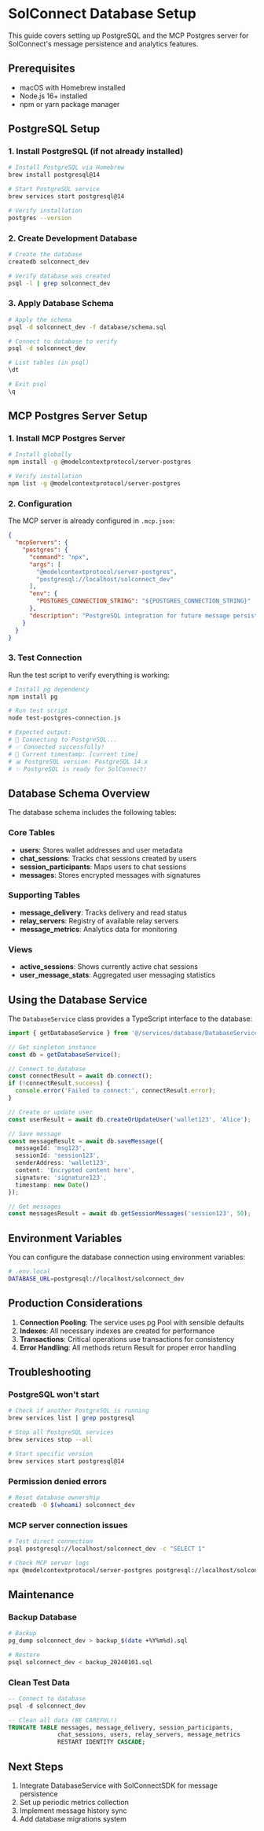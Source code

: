 # SolConnect Database Setup

This guide covers setting up PostgreSQL and the MCP Postgres server for SolConnect's message persistence and analytics features.

## Prerequisites

- macOS with Homebrew installed
- Node.js 16+ installed
- npm or yarn package manager

## PostgreSQL Setup

### 1. Install PostgreSQL (if not already installed)

```bash
# Install PostgreSQL via Homebrew
brew install postgresql@14

# Start PostgreSQL service
brew services start postgresql@14

# Verify installation
postgres --version
```

### 2. Create Development Database

```bash
# Create the database
createdb solconnect_dev

# Verify database was created
psql -l | grep solconnect_dev
```

### 3. Apply Database Schema

```bash
# Apply the schema
psql -d solconnect_dev -f database/schema.sql

# Connect to database to verify
psql -d solconnect_dev

# List tables (in psql)
\dt

# Exit psql
\q
```

## MCP Postgres Server Setup

### 1. Install MCP Postgres Server

```bash
# Install globally
npm install -g @modelcontextprotocol/server-postgres

# Verify installation
npm list -g @modelcontextprotocol/server-postgres
```

### 2. Configuration

The MCP server is already configured in `.mcp.json`:

```json
{
  "mcpServers": {
    "postgres": {
      "command": "npx",
      "args": [
        "@modelcontextprotocol/server-postgres",
        "postgresql://localhost/solconnect_dev"
      ],
      "env": {
        "POSTGRES_CONNECTION_STRING": "${POSTGRES_CONNECTION_STRING}"
      },
      "description": "PostgreSQL integration for future message persistence and analytics"
    }
  }
}
```

### 3. Test Connection

Run the test script to verify everything is working:

```bash
# Install pg dependency
npm install pg

# Run test script
node test-postgres-connection.js

# Expected output:
# 🔄 Connecting to PostgreSQL...
# ✅ Connected successfully!
# 📅 Current timestamp: [current time]
# 📊 PostgreSQL version: PostgreSQL 14.x
# ✨ PostgreSQL is ready for SolConnect!
```

## Database Schema Overview

The database schema includes the following tables:

### Core Tables

- **users**: Stores wallet addresses and user metadata
- **chat_sessions**: Tracks chat sessions created by users
- **session_participants**: Maps users to chat sessions
- **messages**: Stores encrypted messages with signatures

### Supporting Tables

- **message_delivery**: Tracks delivery and read status
- **relay_servers**: Registry of available relay servers
- **message_metrics**: Analytics data for monitoring

### Views

- **active_sessions**: Shows currently active chat sessions
- **user_message_stats**: Aggregated user messaging statistics

## Using the Database Service

The `DatabaseService` class provides a TypeScript interface to the database:

```typescript
import { getDatabaseService } from '@/services/database/DatabaseService';

// Get singleton instance
const db = getDatabaseService();

// Connect to database
const connectResult = await db.connect();
if (!connectResult.success) {
  console.error('Failed to connect:', connectResult.error);
}

// Create or update user
const userResult = await db.createOrUpdateUser('wallet123', 'Alice');

// Save message
const messageResult = await db.saveMessage({
  messageId: 'msg123',
  sessionId: 'session123',
  senderAddress: 'wallet123',
  content: 'Encrypted content here',
  signature: 'signature123',
  timestamp: new Date()
});

// Get messages
const messagesResult = await db.getSessionMessages('session123', 50);
```

## Environment Variables

You can configure the database connection using environment variables:

```bash
# .env.local
DATABASE_URL=postgresql://localhost/solconnect_dev
```

## Production Considerations

1. **Connection Pooling**: The service uses pg Pool with sensible defaults
2. **Indexes**: All necessary indexes are created for performance
3. **Transactions**: Critical operations use transactions for consistency
4. **Error Handling**: All methods return Result<T> for proper error handling

## Troubleshooting

### PostgreSQL won't start

```bash
# Check if another PostgreSQL is running
brew services list | grep postgresql

# Stop all PostgreSQL services
brew services stop --all

# Start specific version
brew services start postgresql@14
```

### Permission denied errors

```bash
# Reset database ownership
createdb -O $(whoami) solconnect_dev
```

### MCP server connection issues

```bash
# Test direct connection
psql postgresql://localhost/solconnect_dev -c "SELECT 1"

# Check MCP server logs
npx @modelcontextprotocol/server-postgres postgresql://localhost/solconnect_dev
```

## Maintenance

### Backup Database

```bash
# Backup
pg_dump solconnect_dev > backup_$(date +%Y%m%d).sql

# Restore
psql solconnect_dev < backup_20240101.sql
```

### Clean Test Data

```sql
-- Connect to database
psql -d solconnect_dev

-- Clean all data (BE CAREFUL!)
TRUNCATE TABLE messages, message_delivery, session_participants, 
              chat_sessions, users, relay_servers, message_metrics 
              RESTART IDENTITY CASCADE;
```

## Next Steps

1. Integrate DatabaseService with SolConnectSDK for message persistence
2. Set up periodic metrics collection
3. Implement message history sync
4. Add database migrations system 